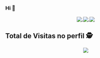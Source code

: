 ### Hi 👋

<!DOCTYPE html>
<html lang="pt-br">

<body>
    <p align="center">
        <a href="https://github.com/anuraghazra/github-readme-stats">
            <img align="center" src="https://github-readme-stats.vercel.app/api?username=LuizMoreira-py&show_icons=true&theme=radical" />
        </a>
        <a href="https://github.com/anuraghazra/github-readme-stats">
            <img align="center" src="https://github-readme-stats.vercel.app/api/top-langs/?username=LuizMoreira-py&layout=compact&show_icons=true&theme=radical" />
        </a>
        <a href="https://github.com/anuraghazra/github-readme-stats">
            <img align="center" src="https://github-readme-stats.vercel.app/api/wakatime?username=luizmoreirapy&show_icons=true&theme=radical" />
        </a>
    </p>
</body>

</html>


 ## Total de Visitas no perfil :detective: <br>
 <p align="center"> 
   <img alingn="center" src="https://profile-counter.glitch.me/LuizMoreira-py/count.svg" />
 </p>

</p>

<!--
**LuizMoreira-py/LuizMoreira-py** is a ✨ _special_ ✨ repository because its `README.md` (this file) appears on your GitHub profile.


Here are some ideas to get you started:

- 🔭 I’m currently working on ...
- 🌱 I’m currently learning ...
- 👯 I’m looking to collaborate on ...
- 🤔 I’m looking for help with ...
- 💬 Ask me about ...
- 📫 How to reach me: ...
- 😄 Pronouns: ...
- ⚡ Fun fact: ...
-->
